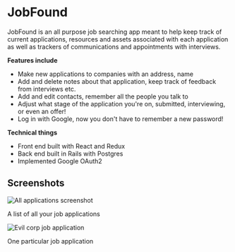 # JobFound

JobFound is an all purpose job searching app meant to help keep track of current applications, resources and assets associated with each application as well as trackers of communications and appointments with interviews.

**Features include**
 - Make new applications to companies with an address, name
 - Add and delete notes about that application, keep track of feedback from interviews etc.
 - Add and edit contacts, remember all the people you talk to
 - Adjust what stage of the application you're on, submitted, interviewing, or even an offer!
 - Log in with Google, now you don't have to remember a new password!

**Technical things**
 - Front end built with React and Redux
 - Back end built in Rails with Postgres
 - Implemented Google OAuth2 
 
## Screenshots

![All applications screenshot](https://image.ibb.co/nB4Jax/Screen_Shot_2018_03_01_at_2_19_36_AM.png)

A list of all your job applications

![Evil corp job application](https://image.ibb.co/g7ophc/Screen_Shot_2018_03_01_at_2_20_30_AM.png)

One particular job application
